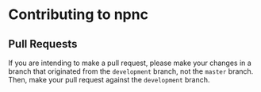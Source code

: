 # Contributing to npnc

## Pull Requests

If you are intending to make a pull request, please make your changes in a branch that originated
from the `development` branch, not the `master` branch. Then, make your pull request against the
`development` branch.
